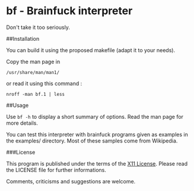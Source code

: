 bf - Brainfuck interpreter
==========================

Don't take it too seriously.

##Installation

You can build it using the proposed makefile (adapt it to your needs).

Copy the man page in 

    /usr/share/man/man1/

or read it using this command :

    nroff -man bf.1 | less

##Usage

Use `bf -h` to display a short summary of options. Read the man page for more details.

You can test this interpreter with brainfuck programs given as examples in the examples/ directory. Most of these samples come from Wikipedia.

###License

This program is published under the terms of the [X11 License](http://directory.fsf.org/wiki/License:X11). Please read the LICENSE file for further informations.

Comments, criticisms and suggestions are welcome.

